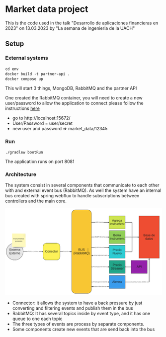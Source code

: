 # Market data project

This is the code used in the talk "Desarrollo de aplicaciones financieras en 2023" on 13.03.2023
by "La semana de ingenieria de la UACH"

## Setup

### External systems

```shell
cd env
docker build -t partner-api .
docker compose up
```

This will start 3 things, MongoDB, RabbitMQ and the partner API

One created the RabbitMQ container, you will need to create a new user/password to allow the application to connect
please follow the instructions [here](https://www.tutlane.com/tutorial/rabbitmq/rabbitmq-users)

- go to http://localhost:15672/
- User/Password = user/secret
- new user and password => market_data/12345

### Run

```shell
./gradlew bootRun
```

The application runs on port 8081

### Architecture

The system consist in several components that communicate to each other with and external event bus (RabbitMQ).
As well the system have an internal bus created with spring webflux to handle subscriptions between controllers
and the main core.

![architecture](./architecture.png)

- Connector: it allows the system to have a back pressure by just converting and filtering events and publish them in
the bus
- RabbitMQ: It has several topics inside by event type, and it has one queue to one each topic
- The three types of events are process by separate components.
- Some components create new events that are send back into the bus